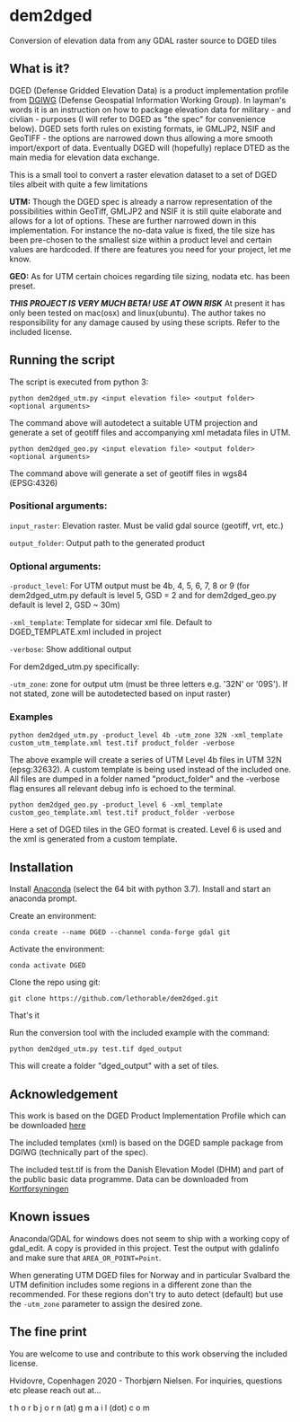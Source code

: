 # dem2dged

Conversion of elevation data from any GDAL raster source to DGED tiles
## What is it?

DGED (Defense Gridded Elevation Data) is a product implementation profile from [DGIWG](https://www.dgiwg.org/dgiwg/) (Defense Geospatial Information Working Group). In layman's words it is an instruction on how to package elevation data for military - and civlian - purposes (I will refer to DGED as "the spec" for convenience below). DGED sets forth rules on existing formats, ie GMLJP2, NSIF and GeoTIFF - the options are narrowed down thus allowing a more smooth import/export of data. Eventually DGED will (hopefully) replace DTED as the main media for elevation data exchange.

This is a small tool to convert a raster elevation dataset to a set of DGED tiles albeit with quite a few limitations

**UTM:** Though the DGED spec is already a narrow representation of the possibilities within GeoTiff, GMLJP2 and NSIF it is still quite elaborate and allows for a lot of options. These are further narrowed down in this implementation. For instance the no-data value is fixed, the tile size has been pre-chosen to the smallest size within a product level and certain values are hardcoded. If there are features you need for your project, let me know.

**GEO:** As for UTM certain choices regarding tile sizing, nodata etc. has been preset.

**_THIS PROJECT IS VERY MUCH BETA! USE AT OWN RISK_**
At present it has only been tested on mac(osx) and linux(ubuntu). The author takes no responsibility for any damage caused by using these scripts. Refer to the included license.


## Running the script

The script is executed from python 3:

```
python dem2dged_utm.py <input elevation file> <output folder> <optional arguments>
```
The command above will autodetect a suitable UTM projection and generate a set of geotiff files and accompanying xml metadata files in UTM.

```
python dem2dged_geo.py <input elevation file> <output folder> <optional arguments>
```
The command above will generate a set of geotiff files in wgs84 (EPSG:4326)


### Positional arguments:

`input_raster`: Elevation raster. Must be valid gdal source (geotiff, vrt, etc.)

`output_folder`: Output path to the generated product

### Optional arguments:

`-product_level`: For UTM output must be 4b, 4, 5, 6, 7, 8 or 9 (for dem2dged_utm.py default is level 5, GSD = 2 and for dem2dged_geo.py default is level 2, GSD ~ 30m)

`-xml_template`: Template for sidecar xml file. Default to DGED_TEMPLATE.xml included in project

`-verbose`: Show additional output

For dem2dged_utm.py specifically:

`-utm_zone`: zone for output utm (must be three letters e.g. '32N' or '09S'). If not stated, zone will be autodetected based on input raster)


### Examples

```
python dem2dged_utm.py -product_level 4b -utm_zone 32N -xml_template custom_utm_template.xml test.tif product_folder -verbose
```

The above example will create a series of UTM Level 4b files in UTM 32N (epsg:32632). A custom template is being used instead of the included one. All files are dumped in a folder named "product_folder" and the -verbose flag ensures all relevant debug info is echoed to the terminal.

```
python dem2dged_geo.py -product_level 6 -xml_template custom_geo_template.xml test.tif product_folder -verbose
```

Here a set of DGED tiles in the GEO format is created. Level 6 is used and the xml is generated from a custom template.

## Installation

Install [Anaconda](https://www.anaconda.com/products/individual) (select the 64 bit with python 3.7). Install and start an anaconda prompt.

Create an environment:

```
conda create --name DGED --channel conda-forge gdal git
```

Activate the environment:
```
conda activate DGED
```

Clone the repo using git:
```
git clone https://github.com/lethorable/dem2dged.git
```

That's it

Run the conversion tool with the included example with the command:

```
python dem2dged_utm.py test.tif dged_output
```

This will create a folder "dged_output" with a set of tiles.

## Acknowledgement

This work is based on the DGED Product Implementation Profile which can be downloaded [here](https://www.dgiwg.org/dgiwg/htm/documents/standards_implementation_profiles.htm)

The included templates (xml) is based on the DGED sample package from DGIWG (technically part of the spec).

The included test.tif is from the Danish Elevation Model (DHM) and part of the public basic data programme. Data can be downloaded from [Kortforsyningen](https://download.kortforsyningen.dk)

## Known issues

Anaconda/GDAL for windows does not seem to ship with a working copy of gdal_edit. A copy is provided in this project. Test the output with gdalinfo and make sure that `AREA_OR_POINT=Point`.

When generating UTM DGED files for Norway and in particular Svalbard the UTM definition includes some regions in a different zone than the recommended. For these regions don't try to auto detect (default) but use the `-utm_zone` parameter to assign the desired zone.

## The fine print

You are welcome to use and contribute to this work observing the included license.

Hvidovre, Copenhagen 2020 - Thorbjørn Nielsen.
For inquiries, questions etc please reach out at...

t h o r b j o r n  (at) g m a i l (dot) c o m

